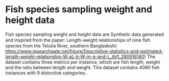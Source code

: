 # Fish species sampling weight and height data

Fish species sampling weight and height data are Synthetic data generated and inspired from the paper: Length-weight relationships of nine ﬁsh species from the Tetulia River, southern Bangladesh( https://www.researchgate.net/figure/Descriptive-statistics-and-estimated-length-weight-relationship-W-aL-b-W-in-g-and-L_tbl1_280916140)
The dataset contains three metrics per instance, which are fish length, weight and the ratio between length and weight. This dataset contains 4080 fish instances with 9 distnctive categories.
